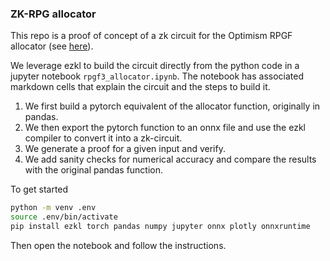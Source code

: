 
### ZK-RPG allocator


This repo is a proof of concept of a zk circuit for the Optimism RPGF allocator (see [here](https://github.com/ethereum-optimism/op-analytics/tree/main/rpgf_calculator)). 

We leverage ezkl to build the circuit directly from the python code in a jupyter notebook `rpgf3_allocator.ipynb`. The notebook has associated markdown cells that explain the circuit and the steps to build it.

1. We first build a pytorch equivalent of the allocator function, originally in pandas. 
2. We then export the pytorch function to an onnx file and use the ezkl compiler to convert it into a zk-circuit. 
3. We generate a proof for a given input and verify. 
4. We add sanity checks for numerical accuracy and compare the results with the original pandas function.

To get started 

```bash
python -m venv .env
source .env/bin/activate
pip install ezkl torch pandas numpy jupyter onnx plotly onnxruntime
```

Then open the notebook and follow the instructions.
